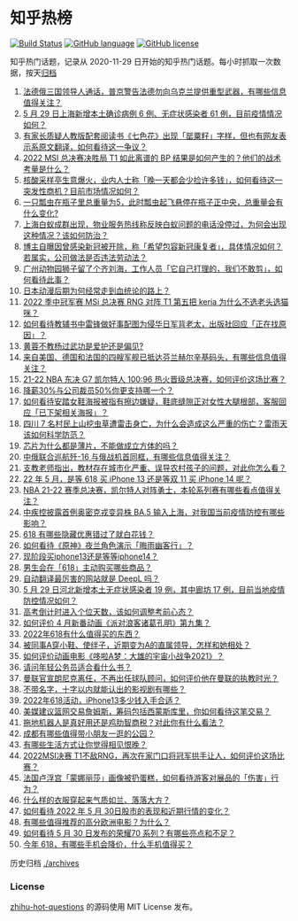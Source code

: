 # 知乎热榜
[![Build Status](https://github.com/ToWeLong/zhihu-hot-questions/workflows/CI/badge.svg)](https://github.com/ToWeLong/zhihu-hot-questions/actions)
[![GitHub language](https://img.shields.io/badge/language-golang-orange.svg)](https://golang.org/)
[![GitHub license](https://img.shields.io/github/license/ToWeLong/zhihu-hot-questions)](https://github.com/ToWeLong/zhihu-hot-questions/blob/main/LICENSE)

知乎热门话题，记录从 2020-11-29 日开始的知乎热门话题。每小时抓取一次数据，按天[归档](./archives)

<!-- BEGIN -->

1. [法德俄三国领导人通话，普京警告法德勿向乌克兰提供重型武器，有哪些信息值得关注？](https://www.zhihu.com/question/535109096)
1. [5 月 29 日上海新增本土确诊病例 6 例、无症状感染者 61 例，目前疫情情况如何？](https://www.zhihu.com/question/535195788)
1. [有家长质疑人教版配套阅读书《七色花》出现「罂粟籽」字样，但也有网友表示系原文翻译，如何看待这一争议？](https://www.zhihu.com/question/535198094)
1. [2022 MSI 总决赛决胜局 T1 如此离谱的 BP 结果是如何产生的？他们的战术考量是什么？](https://www.zhihu.com/question/535137501)
1. [核酸采样亭生意爆火，业内人士称「晚一天都会少捡许多钱」，如何看待这一突发性商机？目前市场情况如何？](https://www.zhihu.com/question/535084055)
1. [一只瓢虫在瓶子里总重量为5，此时瓢虫起飞悬停在瓶子正中央，总重量会有什么变化?](https://www.zhihu.com/question/534760883)
1. [上海白蚁成群出现，物业服务热线称反映白蚁问题的电话没停过，为何会出现这种情况？该如何防治？](https://www.zhihu.com/question/461779538)
1. [博主自曝因曾感染新冠被开除，称「希望包容新冠康复者」，具体情况如何？若属实，公司做法是否违法劳动法？](https://www.zhihu.com/question/535159042)
1. [广州动物园狮子留了个齐刘海，工作人员「它自己打理的，我们不敢剪」，如何看待此事？](https://www.zhihu.com/question/535135851)
1. [日本动漫后期为何经常走到血统论的路上？](https://www.zhihu.com/question/25908231)
1. [2022 季中冠军赛 MSi 总决赛 RNG 对阵 T1 第五把 keria 为什么不选老头选猫咪？](https://www.zhihu.com/question/535168695)
1. [如何看待教辅书中雷锋做好事配图为侵华日军背老太，出版社回应「正在找原因」？](https://www.zhihu.com/question/535203094)
1. [黄蓉不教杨过武功是爱护还是偏见?](https://www.zhihu.com/question/534234374)
1. [来自美国、德国和法国的四艘军舰已抵达芬兰赫尔辛基码头，有哪些信息值得关注？](https://www.zhihu.com/question/535152418)
1. [21-22 NBA 东决 G7 凯尔特人 100:96 热火晋级总决赛，如何评价这场比赛？](https://www.zhihu.com/question/535195180)
1. [降薪30%与公司裁员50%你更支持哪一个？](https://www.zhihu.com/question/534812183)
1. [如何看待安踏女鞋海报被指有擦边嫌疑，鞋底缝隙正对女性大腿根部，客服回应「已下架相关海报」？](https://www.zhihu.com/question/535128670)
1. [四川 7 名村民上山挖虫草遭雷击身亡，为什么会造成这么严重的伤亡？雷雨天该如何科学防范？](https://www.zhihu.com/question/535153570)
1. [芯片为什么都是薄片，不能做成立方体的吗？](https://www.zhihu.com/question/528627857)
1. [中俄联合巡航歼-16 与俄战机首同框，有哪些信息值得关注？](https://www.zhihu.com/question/535115299)
1. [支教老师指出，教材存在城市化严重、误导农村孩子的问题，对此你怎么看？](https://www.zhihu.com/question/535200623)
1. [22 年 5 月，是等 618 买 iPhone 13 还是等双 11 买 iPhone 14 呢？](https://www.zhihu.com/question/533566560)
1. [NBA 21-22 赛季总决赛，凯尔特人对阵勇士，本轮系列赛有哪些看点值得关注？](https://www.zhihu.com/question/535222561)
1. [中疾控披露首例奥密克戎变异株 BA.5 输入上海，对我国当前疫情防控有哪些影响？](https://www.zhihu.com/question/535133660)
1. [618 有哪些隐藏优惠错过了就白花钱？](https://www.zhihu.com/question/535074806)
1. [如何看待《原神》夜兰角色演示「晦雨幽客行」？](https://www.zhihu.com/question/535228922)
1. [现阶段买iphone13还是等等iphone14？](https://www.zhihu.com/question/533718910)
1. [男生会在「618」主动购买哪些商品？](https://www.zhihu.com/question/533440690)
1. [自动翻译最厉害的网站就是 DeepL 吗？](https://www.zhihu.com/question/488777184)
1. [5 月 29 日河北新增本土无症状感染者 19 例，其中廊坊 17 例，目前当地疫情防控情况如何？](https://www.zhihu.com/question/535196996)
1. [高考倒计时进入个位天数，该如何调整考前心态？](https://www.zhihu.com/question/534851502)
1. [如何评价 4 月新番动画《派对浪客诸葛孔明》第九集？](https://www.zhihu.com/question/534818065)
1. [2022年618有什么值得买的东西？](https://www.zhihu.com/question/534121660)
1. [被同事A穿小鞋、使绊子，近期变为A的直属领导，怎样和她相处？](https://www.zhihu.com/question/535056000)
1. [如何评价动画电影《哆啦A梦：大雄的宇宙小战争2021》？](https://www.zhihu.com/question/519952582)
1. [请问年轻公务员适合看什么书？](https://www.zhihu.com/question/271395288)
1. [曼联官宣朗尼克离任，不再出任球队顾问，如何评价他在曼联的执教时光？](https://www.zhihu.com/question/535157813)
1. [不带名字，十字以内就能认出的影视剧有哪些？](https://www.zhihu.com/question/534598604)
1. [2022年618活动，iPhone13多少钱入手合适？](https://www.zhihu.com/question/533141548)
1. [美媒建议篮网交易詹姆斯，筹码包括西蒙斯库里，你如何看待这笔交易？](https://www.zhihu.com/question/534100232)
1. [拖地机器人是真好用还是鸡肋智商税？对此你有什么看法？](https://www.zhihu.com/question/535117989)
1. [成都有哪些值得带小朋友一逛的公园？](https://www.zhihu.com/question/534632319)
1. [有哪些生活方式让你觉得相见恨晚？](https://www.zhihu.com/question/436167013)
1. [2022MSI决赛 T1不敌RNG，再次在家门口将冠军拱手让人，如何评价这场比赛？](https://www.zhihu.com/question/534997983)
1. [法国卢浮宫「蒙娜丽莎」画像被扔蛋糕，如何看待游客对展品的「伤害」行为？](https://www.zhihu.com/question/535245577)
1. [什么样的衣服穿起来气质如兰、落落大方？](https://www.zhihu.com/question/509357523)
1. [如何看待 2022 年 5 月 30日股市的表现和近期行情的变化？](https://www.zhihu.com/question/535203577)
1. [有哪些值得推荐的高分欧洲电影？为什么？](https://www.zhihu.com/question/534581068)
1. [如何看待 5 月 30 日发布的荣耀70 系列？有哪些亮点和不足？](https://www.zhihu.com/question/535228447)
1. [今年 618，有哪些手机会降价，什么手机值得买？](https://www.zhihu.com/question/532534807)

<!-- END -->

历史归档 [./archives](./archives)


### License
[zhihu-hot-questions](https://github.com/towelong/zhihu-hot-questions) 的源码使用 MIT License 发布。
